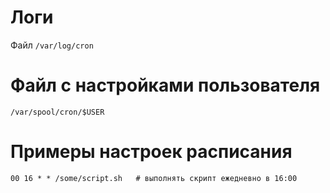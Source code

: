 # Логи
Файл `/var/log/cron`

# Файл с настройками пользователя
`/var/spool/cron/$USER`

# Примеры настроек расписания
```crontab
00 16 * * /some/script.sh   # выполнять скрипт ежедневно в 16:00
```
